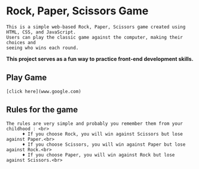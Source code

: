 # Rock, Paper, Scissors Game
    This is a simple web-based Rock, Paper, Scissors game created using HTML, CSS, and JavaScript. 
    Users can play the classic game against the computer, making their choices and 
    seeing who wins each round.
   **This project serves as a fun way to practice front-end development skills.**

## Play Game
    [click here](www.google.com)
## Rules for the game
    The rules are very simple and probably you remember them from your childhood : <br>
          ♦ If you choose Rock, you will win against Scissors but lose against Paper.<br>
          ♦ If you choose Scissors, you will win against Paper but lose against Rock.<br>
          ♦ If you choose Paper, you will win against Rock but lose against Scissors.<br>
            




